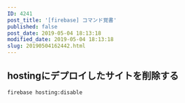 ```yaml
---
ID: 4241
post_title: '[firebase] コマンド覚書'
published: false
post_date: 2019-05-04 18:13:18
modified_date: 2019-05-04 18:13:18
slug: 20190504162442.html
---
```

<h2>hostingにデプロイしたサイトを削除する</h2>

<pre><code>firebase hosting:disable
</code></pre>